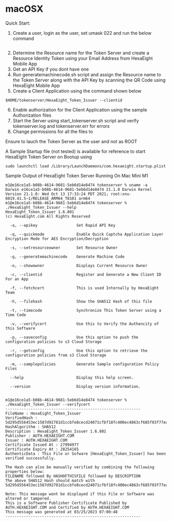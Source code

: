 # macOSX 

Quick Start:

1. Create a user, login as the user, set umask 022 and run the below command 

```
```

2. Determine the Resource name for the Token Server and create a Resource Identity Token using your Email Address from HexaEight Mobile App
3. Get an API Key if you dont have one
4. Run generatemachinecode.sh script and assign the Resource name to the Token Server along with the API Key by scanning the QR Code using HexaEight Mobile App
5. Create a Client Application using the command shown below

```
$HOME/tokenserver/HexaEight_Token_Issuer --clientid
```
6. Enable authorization for the Client Application using the sample Authorization files
7. Start the Server using start_tokenserver.sh script and verify tokenserver.log and tokenserver.err for errors
8. Change permissions for all the files to 

Ensure to lauch the Token Server as the user and not as ROOT


A Sample Startup file (not tested) is available for reference to start HexaEight Token Server on Bootup using 

```
sudo launchctl load /Library/LaunchDaemons/com.hexaeight.startup.plist
```

Sample Output of HexaEight Token Server Running On Mac Mini M1

```
m1@e16ce1a5-b08b-4614-9681-5eb6d14e8474 tokenserver % uname -a
Darwin e16ce1a5-b08b-4614-9681-5eb6d14e8474 21.1.0 Darwin Kernel Version 21.1.0: Wed Oct 13 17:33:24 PDT 2021; root:xnu-8019.41.5~1/RELEASE_ARM64_T8101 arm64
m1@e16ce1a5-b08b-4614-9681-5eb6d14e8474 tokenserver % ./HexaEight_Token_Issuer --help
HexaEight_Token_Issuer 1.6.801
(c) HexaEight.com All Rights Reserved

  -a, --apikey                 Set Rapid API Key

  -q, --quickmode              Enable Quick Captcha Application Layer Encryption Mode for AES Encryption/Decryption

  -s, --setresourceowner       Set Resource Owner

  -g, --generatemachinecode    Generate Machine Code

  -o, --showowner              Displays Current Resource Owner

  -c, --clientid               Register and Generate a New Client ID For an App

  -f, --fetchcert              This is used Internally by HexaEight Team

  -h, --filehash               Show the SHA512 Hash of this file

  -t, --timecode               Synchronize This Token Server using a Time Code

  -v, --verifycert             Use this to Verify the Authencity of this Software

  -p, --saveconfig             Use this option to push the configuration policies to s3 Cloud Storage

  -r, --getconfig              Use this option to retrieve the configuration policies from s3 Cloud Storage

  -m, --samplepolicies         Generate Sample configuration Policy Files

  --help                       Display this help screen.

  --version                    Display version information.


m1@e16ce1a5-b08b-4614-9681-5eb6d14e8474 tokenserver % ./HexaEight_Token_Issuer --verifycert
-----------------------------------------------------------
FileName : HexaEight_Token_Issuer
VerifiedHash : 5d295d556453ec1587d92781d1ccbfe8cecd24071cfbf18fc400ec4863cf685f03f77ea81eda5570f68ebd19705e796991a37b3244e4497484384c89901c14ba
HashAlgorithm : SHA512
Description : HexaEight_Token_Issuer 1.6.801
Publisher : AUTH.HEXAEIGHT.COM
Issuer : AUTH.HEXAEIGHT.COM
Certificate Issued At : 27994977
Certificate Expiry At : 28254165
AuthenticData : This File or Sofware [HexaEight_Token_Issuer] has been verified successfully.

The Hash can also be manually verified by combining the following properties below:
FILENAME followed By HASHOFTHISFILE followed by DESCRIPTION
The above SHA512 Hash should match with 5d295d556453ec1587d92781d1ccbfe8cecd24071cfbf18fc400ec4863cf685f03f77ea81eda5570f68ebd19705e796991a37b3244e4497484384c89901c14ba

Note: This message wont be displayed if this File or Software was altered or tampered.
This is a Software Publisher Certificate Published by AUTH.HEXAEIGHT.COM and Certified by AUTH.HEXAEIGHT.COM
This message was generated at 03/25/2023 07:00:48
-----------------------------------------------------------

```



